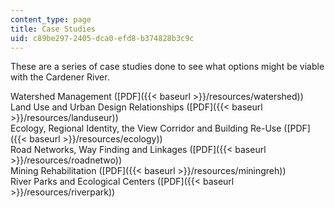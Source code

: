 ```yaml
---
content_type: page
title: Case Studies
uid: c89be297-2405-dca0-efd8-b374828b3c9c
---
```


These are a series of case studies done to see what options might be viable with the Cardener River.

Watershed Management ([PDF]({{< baseurl >}}/resources/watershed))  
Land Use and Urban Design Relationships ([PDF]({{< baseurl >}}/resources/landuseur))  
Ecology, Regional Identity, the View Corridor and Building Re-Use ([PDF]({{< baseurl >}}/resources/ecology))  
Road Networks, Way Finding and Linkages ([PDF]({{< baseurl >}}/resources/roadnetwo))  
Mining Rehabilitation ([PDF]({{< baseurl >}}/resources/miningreh))  
River Parks and Ecological Centers ([PDF]({{< baseurl >}}/resources/riverpark))